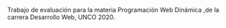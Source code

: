 Trabajo  de evaluación para la materia Programación Web Dinámica ,de la carrera Desarrollo Web, UNCO 2020.
